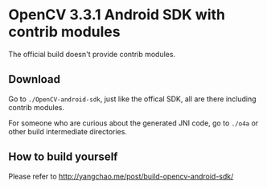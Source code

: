# OpenCV 3.3.1 Android SDK with contrib modules

The official build doesn't provide contrib modules.

## Download

Go to `./OpenCV-android-sdk`, just like the offical SDK, all are there including contrib modules.

For someone who are curious about the generated JNI code, go to `./o4a` or other build intermediate directories.

## How to build yourself

Please refer to http://yangchao.me/post/build-opencv-android-sdk/

